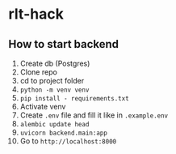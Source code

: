# rlt-hack
## How to start backend
1. Create db (Postgres)
2. Clone repo
3. cd to project folder
4. `python -m venv venv`
5. `pip install - requirements.txt`
6. Activate venv
7. Create `.env` file and fill it like in `.example.env`
8. `alembic update head`
9. `uvicorn backend.main:app`
10. Go to `http://localhost:8000`
